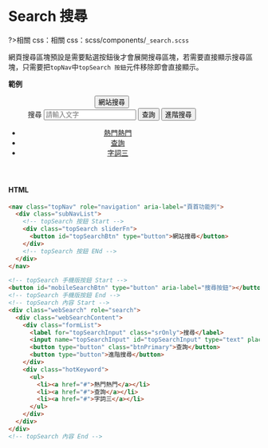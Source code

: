 # Search 搜尋

?>相關 css：相關 css：scss/components/`_search.scss`

網頁搜尋區塊預設是需要點選按鈕後才會展開搜尋區塊，若需要直接顯示搜尋區塊，只需要把`topNav`中`topSearch 按鈕`元件移除即會直接顯示。

**範例**

<header style="position:relative;">
<nav class="topNav" role="navigation" aria-label="頁首功能列">
  <div class="subNavList">
<div class="topSearch sliderFn">
  <button id="topSearchBtn" type="button">網站搜尋</button>
</div></div>
</nav>
<div class="webSearch" role="search">
  <div class="webSearchContent">
    <div class="formList">
      <label for="topSearchInput" class="srOnly">搜尋</label>
      <input name="topSearchInput" id="topSearchInput" type="text" placeholder="請輸入文字" accesskey="S" aria-label="搜尋網站內容" />
      <button type="button" class="btnPrimary">查詢</button>
      <button type="button">進階搜尋</button>
    </div>
    <div class="hotKeyword">
      <ul>
        <li><a href="#">熱門熱門</a></li>
        <li><a href="#">查詢</a></li>
        <li><a href="#">字詞三</a></li>
      </ul>
    </div>
  </div>
</div>
</header>

<!-- tabs:start -->

#### **HTML**

```html
<nav class="topNav" role="navigation" aria-label="頁首功能列">
  <div class="subNavList">
    <!-- topSearch 按鈕 Start -->
    <div class="topSearch sliderFn">
      <button id="topSearchBtn" type="button">網站搜尋</button>
    </div>
    <!-- topSearch 按鈕 ENd -->
  </div>
</nav>

<!-- topSearch 手機版按鈕 Start -->
<button id="mobileSearchBtn" type="button" aria-label="搜尋按鈕"></button>
<!-- topSearch 手機版按鈕 End -->
<!-- topSearch 內容 Start -->
<div class="webSearch" role="search">
  <div class="webSearchContent">
    <div class="formList">
      <label for="topSearchInput" class="srOnly">搜尋</label>
      <input name="topSearchInput" id="topSearchInput" type="text" placeholder="請輸入文字" accesskey="S" aria-label="搜尋網站內容" />
      <button type="button" class="btnPrimary">查詢</button>
      <button type="button">進階搜尋</button>
    </div>
    <div class="hotKeyword">
      <ul>
        <li><a href="#">熱門熱門</a></li>
        <li><a href="#">查詢</a></li>
        <li><a href="#">字詞三</a></li>
      </ul>
    </div>
  </div>
</div>
<!-- topSearch 內容 End -->
```

<!-- tabs:end -->

<style>
  header{
    max-width:415px;
  }
.topNav{
justify-content: flex-start !important;
}
</style>

